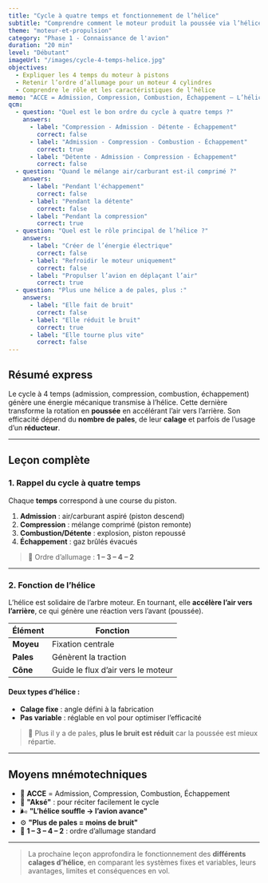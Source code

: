 ```yaml
---
title: "Cycle à quatre temps et fonctionnement de l’hélice"
subtitle: "Comprendre comment le moteur produit la poussée via l’hélice"
theme: "moteur-et-propulsion"
category: "Phase 1 - Connaissance de l'avion"
duration: "20 min"
level: "Débutant"
imageUrl: "/images/cycle-4-temps-helice.jpg"
objectives:
  - Expliquer les 4 temps du moteur à pistons
  - Retenir l’ordre d’allumage pour un moteur 4 cylindres
  - Comprendre le rôle et les caractéristiques de l’hélice
memo: "ACCE = Admission, Compression, Combustion, Échappement – L’hélice transforme la rotation en poussée."
qcm:
  - question: "Quel est le bon ordre du cycle à quatre temps ?"
    answers:
      - label: "Compression - Admission - Détente - Échappement"
        correct: false
      - label: "Admission - Compression - Combustion - Échappement"
        correct: true
      - label: "Détente - Admission - Compression - Échappement"
        correct: false
  - question: "Quand le mélange air/carburant est-il comprimé ?"
    answers:
      - label: "Pendant l'échappement"
        correct: false
      - label: "Pendant la détente"
        correct: false
      - label: "Pendant la compression"
        correct: true
  - question: "Quel est le rôle principal de l’hélice ?"
    answers:
      - label: "Créer de l’énergie électrique"
        correct: false
      - label: "Refroidir le moteur uniquement"
        correct: false
      - label: "Propulser l’avion en déplaçant l’air"
        correct: true
  - question: "Plus une hélice a de pales, plus :"
    answers:
      - label: "Elle fait de bruit"
        correct: false
      - label: "Elle réduit le bruit"
        correct: true
      - label: "Elle tourne plus vite"
        correct: false
---
```


## Résumé express

Le cycle à 4 temps (admission, compression, combustion, échappement) génère une énergie mécanique transmise à l’hélice. Cette dernière transforme la rotation en **poussée** en accélérant l’air vers l’arrière. Son efficacité dépend du **nombre de pales**, de leur **calage** et parfois de l’usage d’un **réducteur**.

---

## Leçon complète

### 1. Rappel du cycle à quatre temps

Chaque **temps** correspond à une course du piston.

1. **Admission** : air/carburant aspiré (piston descend)
2. **Compression** : mélange comprimé (piston remonte)
3. **Combustion/Détente** : explosion, piston repoussé
4. **Échappement** : gaz brûlés évacués

> 🔢 Ordre d’allumage : **1 – 3 – 4 – 2**

---

### 2. Fonction de l’hélice

L’hélice est solidaire de l’arbre moteur. En tournant, elle **accélère l’air vers l’arrière**, ce qui génère une réaction vers l’avant (poussée).

| Élément   | Fonction                           |
| --------- | ---------------------------------- |
| **Moyeu** | Fixation centrale                  |
| **Pales** | Génèrent la traction               |
| **Cône**  | Guide le flux d’air vers le moteur |

#### Deux types d’hélice :

- **Calage fixe** : angle défini à la fabrication
- **Pas variable** : réglable en vol pour optimiser l’efficacité

> 💨 Plus il y a de pales, **plus le bruit est réduit** car la poussée est mieux répartie.

---

## Moyens mnémotechniques

- 🔁 **ACCE** = Admission, Compression, Combustion, Échappement
- 🧠 **"Aksé"** : pour réciter facilement le cycle
- 🌬️ **"L’hélice souffle → l’avion avance"**
- ⚙️ **"Plus de pales = moins de bruit"**
- 🔢 **1 – 3 – 4 – 2** : ordre d’allumage standard

---

> La prochaine leçon approfondira le fonctionnement des **différents calages d’hélice**, en comparant les systèmes fixes et variables, leurs avantages, limites et conséquences en vol.

